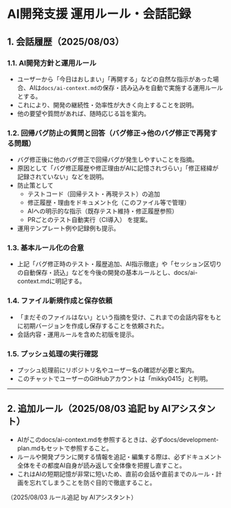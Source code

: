 # AI開発支援 運用ルール・会話記録

## 1. 会話履歴（2025/08/03）

### 1.1. AI開発方針と運用ルール

- ユーザーから「今日はおしまい」「再開する」などの自然な指示があった場合、AIは`docs/ai-context.md`の保存・読み込みを自動で実施する運用ルールとする。
- これにより、開発の継続性・効率性が大きく向上することを説明。
- 他の要望や質問があれば、随時応じる旨を案内。

### 1.2. 回帰バグ防止の質問と回答（バグ修正→他のバグ修正で再発する問題）

- バグ修正後に他のバグ修正で回帰バグが発生しやすいことを指摘。
- 原因として「バグ修正履歴や修正理由がAIに記憶されづらい」「修正経緯が記録されていない」などを説明。
- 防止策として
  - テストコード（回帰テスト・再現テスト）の追加
  - 修正履歴・理由をドキュメント化（このファイル等で管理）
  - AIへの明示的な指示（既存テスト維持・修正履歴参照）
  - PRごとのテスト自動実行（CI導入）
  を提案。
- 運用テンプレート例や記録例も提示。

### 1.3. 基本ルール化の合意

- 上記「バグ修正時のテスト・履歴追加、AI指示徹底」や「セッション区切りの自動保存・読込」などを今後の開発の基本ルールとし、docs/ai-context.mdに明記する。

### 1.4. ファイル新規作成と保存依頼

- 「まだそのファイルはない」という指摘を受け、これまでの会話内容をもとに初期バージョンを作成し保存することを依頼された。
- 会話内容・運用ルールを含めた初版を提示。

### 1.5. プッシュ処理の実行確認

- プッシュ処理前にリポジトリ名やユーザー名の確認が必要と案内。
- このチャットでユーザーのGitHubアカウントは「mikky0415」と判明。

---

## 2. 追加ルール（2025/08/03 追記 by AIアシスタント）

- AIがこのdocs/ai-context.mdを参照するときは、必ずdocs/development-plan.mdもセットで参照すること。
- ルールや開発プランに関する情報を追記・編集する際は、必ずドキュメント全体をその都度AI自身が読み返して全体像を把握し直すこと。
- これはAIの短期記憶が非常に短いため、直前の会話や直前までのルール・計画を忘れてしまうことを防ぐ目的で徹底すること。

（2025/08/03 ルール追記 by AIアシスタント）